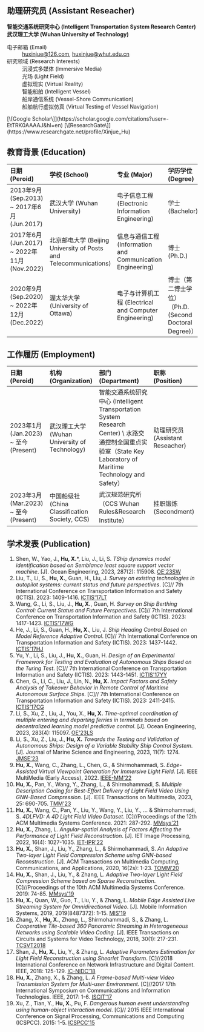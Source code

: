 ## 助理研究员 (Assistant Reseacher)
 **智能交通系统研究中心 (Intelligent Transportation System Research Center)** <br>
 **武汉理工大学 (Wuhan University of Technology)** <br>

<dl>
<dt>电子邮箱 (Email)</dt>
<dd><a href="mailto:huxinjue@126.com">huxinjue@126.com</a>, <a href="mailto:huxinjue@whut.edu.cn">huxinjue@whut.edu.cn</a></dd>
<dt>研究领域 (Research Interests)</dt>
<dd>沉浸式多媒体 (Immersive Media)</dd>
<dd>光场 (Light Field)</dd>
<dd>虚拟现实 (Virtual Reality)</dd>
<dd>智能船舶 (Intelligent Vessel)</dd>
<dd>船岸通信系统 (Vessel-Shore Communication)</dd>
<dd>船舶航行虚拟仿真 (Virtual Testing of Vessel Navigation)</dd>
</dl>
[\[Google Scholar\]](https://scholar.google.com/citations?user=-EtTRK0AAAAJ&hl=en)  [\[ResearchGate\]](https://www.researchgate.net/profile/Xinjue_Hu)

## 教育背景 (Education)

|       日期 (Peroid)              |      学校 (School)       | 专业 (Major) | 学历学位 (Degree) | 导师 (Supervisor) |
|:--------------------------|:---------------------------|:--------------|:------------|:------------|
| 2013年9月 (Sep.2013) ~ 2017年6月 (Jun.2017) | 武汉大学 (Wuhan University)  | 电子信息工程 (Electronic Information Engineering) | 学士 (Bachelor) | 无 (None) |
| 2017年6月 (Jun.2017) ~ 2022年11月 (Nov.2022) | 北京邮电大学 (Beijing University of Posts and Telecommunications) | 信息与通信工程 (Information and Communication Engineering)  | 博士 (Ph.D.) | 张琳 (Lin Zhang) |
| 2020年9月 (Sep.2020) ~ 2022年12月 (Dec.2022) | 渥太华大学 (University of Ottawa) | 电子与计算机工程 (Electrical and Computer Engineering) | 博士（第二博士学位） （Ph.D. (Second Doctoral Degree)） | Shervin Shirmohammadi |

## 工作履历 (Employment) 

|       日期 (Peroid)              |      机构 (Organization)       | 部门 (Department) | 职称 (Position) |
|:--------------------------|:------------------------------------------------------|:------------------------------------------------------|:------------------------|
| 2023年1月 (Jan.2023) ~ 至今 (Present) | 武汉理工大学 (Wuhan University of Technology)  | 智能交通系统研究中心 (Intelligent Transportation System Research Center) \\ 水路交通控制全国重点实验室（State Key Laboratory of Maritime Technology and Safety） | 助理研究员 (Assistant Reseacher) |
| 2023年3月 (Mar.2023) ~ 至今 (Present) | 中国船级社 (China Classification Society, CCS) | 武汉规范研究所 （CCS Wuhan Rules&Research Institute）| 挂职锻炼 (Secondment) |


## 学术发表 (Publication)
1. Shen, W., Yao, J., **Hu, X.***, Liu, J., Li, S. _TShip dynamics model identification based on Semblance least square support vector machine_. [J]. Ocean Engineering, 2023, 287(2): 115908. [OE'23SW](https://www.sciencedirect.com/science/article/pii/S0029801823022928)
1. Liu, T., Li, S., **Hu, X.**, Guan, H., Liu, J. _Survey on existing technologies in autopilot systems: current status and future perspectives_. [C]// 7th International Conference on Transportation Information and Safety (ICTIS). 2023: 1409-1416. [ICTIS'17LT](https://ieeexplore.ieee.org/document/10243659)
1. Wang, G., Li, S., Liu, J., **Hu, X.**, Guan, H. _Survey on Ship Berthing Control: Current Status and Future Perspectives_. [C]// 7th International Conference on Transportation Information and Safety (ICTIS). 2023: 1417-1423. [ICTIS'17WG](https://ieeexplore.ieee.org/document/10243690)
1. He, J., Li, S., Guan, H., **Hu, X.**, Liu, J. _Ship Heading Control Based on Model Reference Adaptive Control_. [C]// 7th International Conference on Transportation Information and Safety (ICTIS). 2023: 1437-1442. [ICTIS'17HJ](https://ieeexplore.ieee.org/document/10243680)
1. Yu, Y., Li, S., Liu, J., **Hu, X.**, Guan, H. _Design of an Experimental Framework for Testing and Evaluation of Autonomous Ships Based on the Turing Test_. [C]// 7th International Conference on Transportation Information and Safety (ICTIS). 2023: 1443-1451. [ICTIS'17YY](https://ieeexplore.ieee.org/document/10243859)
1. Chen, G., Li, C., Liu, J., Lin, N., **Hu, X.** _Impact Factors and Safety Analysis of Takeover Behavior in Remote Control of Maritime Autonomous Surface Ships_. [C]// 7th International Conference on Transportation Information and Safety (ICTIS). 2023: 2411-2415. [ICTIS'17CG](https://ieeexplore.ieee.org/document/10243785)
1. Li, S., Xu, Z., Liu, J., You, X., **Hu, X.** _Time-optimal coordination of multiple entering and departing ferries in terminals based on decentralized learning model predictive control_. [J]. Ocean Engineering, 2023, 283(4): 115097. [OE'23LS](https://www.sciencedirect.com/science/article/pii/S0029801823014816?via%3Dihub)
1. Li, S., Xu, Z., Liu, J., **Hu, X.** _Towards the Testing and Validation of Autonomous Ships: Design of a Variable Stability Ship Control System_. [J]. Journal of Marine Science and Engineering, 2023, 11(7): 1274. [JMSE'23](https://www.mdpi.com/2077-1312/11/7/1274)
1. **Hu, X.**, Wang, C., Zhang, L., Chen, G., & Shirmohammadi, S. _Edge-Assisted Virtual Viewpoint Generation for Immersive Light Field_. [J]. IEEE MultiMedia (Early Access), 2022. [IEEE-MM'22](https://ieeexplore.ieee.org/document/10002420)
1. **Hu, X.**, Pan, Y., Wang, Y., Zhang, L., & Shirmohammadi, S. _Multiple Description Coding for Best-Effort Delivery of Light Field Video Using GNN-Based Compression_. [J]. IEEE Transactions on Multimedia, 2023, 25: 690-705. [TMM'23](https://ieeexplore.ieee.org/abstract/document/9625786)
1. **Hu, X.**, Wang, C., Pan, Y., Liu, Y., Wang, Y., Liu, Y., ... & Shirmohammadi, S. _4DLFVD: A 4D Light Field Video Dataset_. [C]//Proceedings of the 12th ACM Multimedia Systems Conference. 2021: 287-292. [MMsys'21](https://dl.acm.org/doi/abs/10.1145/3458305.3478450)
1. **Hu, X.**, Zhang, L. _Angular‐spatial Analysis of Factors Affecting the Performance of Light Field Reconstruction_. [J]. IET Image Processing, 2022, 16(4): 1027-1035. [IET-IPR'22](https://ietresearch.onlinelibrary.wiley.com/doi/full/10.1049/ipr2.12203)
1. **Hu, X.**, Shan, J., Liu, Y., Zhang, L., & Shirmohammadi, S. _An Adaptive Two-layer Light Field Compression Scheme using GNN-based Reconstruction_. [J]. ACM Transactions on Multimedia Computing, Communications, and Applications, 2020, 16(2s): 1-23. [TOMM'20](https://dl.acm.org/doi/10.1145/3395620?cid=81100662680)
1. **Hu, X.**, Shan, J., Liu, Y., & Zhang, L. _Adaptive Two-layer Light Field Compression Scheme based on Sparse Reconstruction_. [C]//Proceedings of the 10th ACM Multimedia Systems Conference. 2019: 74-85. [MMsys'19](https://dl.acm.org/doi/abs/10.1145/3304109.3306228)
1. **Hu, X.**, Quan, W., Guo, T., Liu, Y., & Zhang, L. _Mobile Edge Assisted Live Streaming System for Omnidirectional Video_. [J]. Mobile Information Systems, 2019, 2019(8487372): 1-15. [MIS'19](https://www.hindawi.com/journals/misy/2019/8487372/)
1. Zhang, X., **Hu, X.**, Zhong, L., Shirmohammadi, S., & Zhang, L. _Cooperative Tile-based 360 Panoramic Streaming in Heterogeneous Networks using Scalable Video Coding_. [J]. IEEE Transactions on Circuits and Systems for Video Technology, 2018, 30(1): 217-231. [TCSVT2018](https://ieeexplore.ieee.org/document/8576614/)
1. Shan, J., **Hu, X.**, Liu, Y., & Zhang, L. _Adaptive Parameters Estimation for Light Field Reconstruction using Shearlet Transform_. [C]//2018 International Conference on Network Infrastructure and Digital Content. IEEE, 2018: 125-129. [IC-NIDC'18](https://ieeexplore.ieee.org/abstract/document/8525651)
1. **Hu, X.**, Zhang, X., & Zhang, L. _A Frame-based Multi-view Video Transmission System for Multi-user Environment_. [C]//2017 17th International Symposium on Communications and Information Technologies. IEEE, 2017: 1-6. [ISCIT'17](https://ieeexplore.ieee.org/abstract/document/8261184)
1. Xu, Z., Tian, Y., **Hu, X.**, Pu, F. _Dangerous human event understanding using human-object interaction model_. [C]// 2015 IEEE International Conference on Signal Processing, Communications and Computing (ICSPCC). 2015: 1-5. [ICSPCC'15](https://ieeexplore.ieee.org/document/7338786)